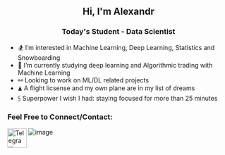 <h2 align="center">Hi, I'm Alexandr</h2>
<h3 align="center", padding-top=-1000>Today's Student - Data Scientist</h3>


- 🏂 I’m interested in Machine Learning, Deep Learning, Statistics and Snowboarding
- 🤙 I’m currently studying deep learning and Algorithmic trading with Machine Learning
- ⚯ Looking to work on  ML/DL related projects
- 🛦 A flight licsense and my own plane are in my list of dreams
- ⫓  Superpower I wish I had: staying focused for more than 25 minutes
<!-- - 💫 More about my professional self on my [webpage](https://shukkkur.github.io/) and my inner-self [here](https://shukkkur.github.io/myself) -->

<!--  ![Top Langs](https://github-readme-stats.vercel.app/api/top-langs/?username=shukkkur&theme=tokyonight)  -->
<!--  &hide=javascript,css,scss,html -->
<!-- <a href="https://github.com/anuraghazra/convoychat">
  <img align="center" src="https://github-readme-stats.vercel.app/api/top-langs/?username=shukkkur" />
</a>
 
<!--<h3 align="left">Languages and Tools:</h3>
<p align="left"> <a href="https://www.cprogramming.com/" target="_blank"> <img src="https://raw.githubusercontent.com/devicons/devicon/master/icons/c/c-original.svg" alt="c" width="32" height="32"/> </a>
<a href="https://www.java.com" target="_blank"> <img src="https://raw.githubusercontent.com/devicons/devicon/master/icons/java/java-original.svg" alt="java" width="32" height="32"/> </a> 
<a href="https://www.mysql.com/" target="_blank"> <img src="https://raw.githubusercontent.com/devicons/devicon/master/icons/mysql/mysql-original-wordmark.svg" alt="mysql" width="32" height="32"/> </a> 
<a href="https://www.postgresql.org" target="_blank"> <img src="https://raw.githubusercontent.com/devicons/devicon/master/icons/postgresql/postgresql-original-wordmark.svg" alt="postgresql" width="32" height="32"/> </a></p>
<p align="left"><a href="https://www.python.org" target="_blank"> <img src="https://raw.githubusercontent.com/devicons/devicon/master/icons/python/python-original.svg" alt="python" width="32" height="32"/> </a>
<a href="https://opencv.org/" target="_blank"> <img src="https://www.vectorlogo.zone/logos/opencv/opencv-icon.svg" alt="opencv" width="32" height="32"/> </a> 
<a href="https://scikit-learn.org/" target="_blank"> <img src="https://upload.wikimedia.org/wikipedia/commons/0/05/Scikit_learn_logo_small.svg" alt="scikit_learn" width="32" height="32"/> </a> 
<a href="https://www.sktime.org/en/stable/" target="_blank"> <img src="https://www.sktime.org/en/v0.6.0/_images/sktime-logo-no-text.jpg" alt="sktime" width="32" height="32"/> </a>
<a href="https://numpy.org/doc/stable/" target="_blank"> <img src="https://user-images.githubusercontent.com/1217238/65354639-dd928f80-dba4-11e9-833b-bc3e8c6a737d.png" alt="numpy" width="62" height="32"/> </a> 
<a href="https://pandas.pydata.org/" target="_blank"> <img src="https://upload.wikimedia.org/wikipedia/commons/thumb/e/ed/Pandas_logo.svg/2560px-Pandas_logo.svg.png" alt="pandas" width="62" height="32"/> </a>
<a href="https://matplotlib.org/" target="_blank"> <img src="https://matplotlib.org/stable/_static/logo2_compressed.svg" alt="matplotlib" width="62" height="32"/> </a>
<a href="https://seaborn.pydata.org/" target="_blank"> <img src="https://user-images.githubusercontent.com/315810/92254613-279c8000-ee9f-11ea-9b73-5622a7d95f3f.png" alt="seaborn" width="32" height="32"/> </a>
<a href="https://www.sqlalchemy.org/" target="_blank"> <img src="https://quintagroup.com/cms/python/images/sqlalchemy-logo.png/@@images/eca35254-a2db-47a8-850b-2678f7f8bc09.png" alt="sqlalchemy" width="72" height="32"/> </a>
<a href="https://www.crummy.com/software/BeautifulSoup/bs4/doc/" target="_blank"> <img src="https://funthon.files.wordpress.com/2017/05/bs.png" alt="bs4" width="72" height="32"/> </a>
<a href="https://scikit-image.org/" target="_blank"> <img src="https://images.g2crowd.com/uploads/product/image/social_landscape/social_landscape_c0781be8e9c61282d0220a8e8a56243b/scikit-image.png" alt="skimage" width="82" height="32"/> </a>
<a href="https://pillow.readthedocs.io/en/stable/" target="_blank"> <img src="https://raw.githubusercontent.com/python-pillow/pillow-logo/master/pillow-logo-248x250.png" alt="pillow" width="32" height="32"/> </a></p>
<a href="https://www.google.com/search?q=supposedly+good+at+googling&sxsrf=AOaemvIKRrHgKr3MnEq6w4WCPuE7z3CqKA%3A1638513540702&source=hp&ei=hLupYaDFKKmQrgSJ1rygDg&iflsig=ALs-wAMAAAAAYanJlMzKYFEQaPKVpUJTtxvL2cJBD3G9&ved=0ahUKEwigl7TMgsf0AhUpiIsKHQkrD-QQ4dUDCAY&uact=5&oq=supposedly+good+at+googling&gs_lcp=Cgdnd3Mtd2l6EAM6BAgjECc6BQgAEIAEOgsILhCABBDHARDRAzoECAAQCjoHCAAQgAQQCjoFCC4QgAQ6CwguEIAEEMcBEKMCOgsILhCABBDHARCvAToICAAQgAQQyQM6CQgAEA0QRhD5AToECAAQDToKCAAQgAQQRhD5AToICAAQBxAKEB46BggAEBYQHjoICAAQFhAKEB46BQghEKABOgYIABANEB46CAgAEAgQDRAeOgQIIRAVOgcIIRAKEKABUABY_nJgrHRoB3AAeACAAb8BiAHcMZIBBDAuNDSYAQCgAQE&sclient=gws-wiz" target="_blank"> <img src="https://www.shareicon.net/data/2016/11/22/854956_search_512x512.png" alt="professional google searcher" width="32" height="32"/> </a>-->




### Feel Free to Connect/Contact:
<!-- [<img align="left" alt="whatsapp" width="26px" src="https://upload.wikimedia.org/wikipedia/commons/thumb/6/6b/WhatsApp.svg/2044px-WhatsApp.svg.png" />][whatsapp] -->
<!-- [<img align="left" alt="Instagram" width="25px" src="https://raw.githubusercontent.com/rahuldkjain/github-profile-readme-generator/master/src/images/icons/Social/instagram.svg" />][instagram] -->
<!-- [<img align="left" alt="Stackoverflow" width="22px" src="https://cdn.worldvectorlogo.com/logos/vk-com-logo.svg" />][vk] -->
<!-- [<img align="left" alt="Outlook" width="22px" src="https://upload.wikimedia.org/wikipedia/commons/thumb/d/df/Microsoft_Office_Outlook_%282018%E2%80%93present%29.svg/1200px-Microsoft_Office_Outlook_%282018%E2%80%93present%29.svg.png" />](mailto:shakhansho.sabzaliev_2023@ucentralasia.org) -->
<!-- [<img align="left" alt="CodeForces" width="22px" src="https://www.ime.usp.br/~arcjr/image/codeforces.png" />][codeforces] -->
<!-- [<img align="left" alt="HeadHunter" width="22px" src="https://static.tildacdn.com/tild3463-3135-4335-a266-316361343437/Untitled-1-01.png" />][hh] -->
[<img align="left" alt="Telegram" width="44px" src="https://cdn.mypanel.link/do7r0s/d9ac8a4xztxucx6a.png" />][Telegram]

<!-- [<img align="left" alt="Kaggle" width="22px" src="https://cdn4.iconfinder.com/data/icons/logos-and-brands/512/189_Kaggle_logo_logos-512.png" />][kaggle] -->
<!-- [<img align="left" alt="Stackoverflow" width="22px" src="https://cdn.iconscout.com/icon/free/png-512/stackoverflow-2752065-2284882.png" />][stackoverflow] -->
![image](https://user-images.githubusercontent.com/107802055/229386770-ef0fe34c-925f-49a4-a9d5-84cbd3d72707.png)

<br>


[Telegram]: https://t.me/Ansanez
[linkedin]: https://www.linkedin.com/in/shukkkur/
<!-- [whatsapp]: https://wa.me/79014077195 -->
<!-- [instagram]: https://www.instagram.com/shukkkkkur/ -->
<!-- [outlook]: shakhansho.sabzaliev_2023@ucentralasia.org -->
[codeforces]: https://codeforces.com/profile/Shukkkur
<!-- [hh]: https://hh.ru/resume/d6a613eaff07dd96660039ed1f7364664d6362 -->
<!-- [kaggle]: https://www.kaggle.com/shukkur -->
<!-- [stackoverflow]: https://stackoverflow.com/users/12289244/sabzaliev-shohansho?tab=profile -->
<!-- [vk]: https://vk.com/shukkkur -->

<!---
shukkkur/shukkkur is a ✨ special ✨ repository because its `README.md` (this file) appears on your GitHub profile.
You can click the Preview link to take a look at your changes.
<img height="150em" width="340em" src="https://github-readme-stats.vercel.app/api?username=shukkkur&theme=vue&show_icons=true"/>
<img height="142em" width="340em" src="https://github.com/anuraghazra/github-readme-stats">
--->
